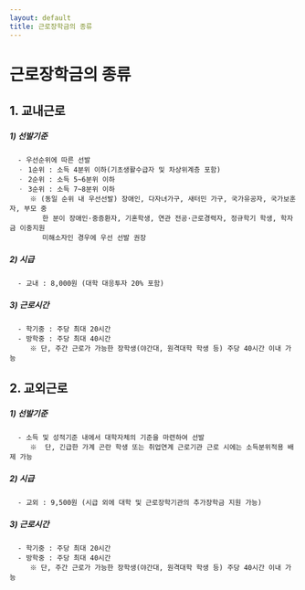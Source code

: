 ```yaml
---
layout: default
title: 근로장학금의 종류
---
```

# 근로장학금의 종류

## 1. 교내근로

##### 1) 선발기준
      - 우선순위에 따른 선발
      ㆍ 1순위 : 소득 4분위 이하(기초생활수급자 및 차상위계층 포함)
      ㆍ 2순위 : 소득 5~6분위 이하
      ㆍ 3순위 : 소득 7~8분위 이하 
         ※ (동일 순위 내 우선선발) 장애인, 다자녀가구, 새터민 가구, 국가유공자, 국가보훈자, 부모 중
            한 분이 장애인·중증환자, 기혼학생, 연관 전공·근로경력자, 정규학기 학생, 학자금 이중지원 
            미해소자인 경우에 우선 선발 권장
            
##### 2) 시급
      - 교내 : 8,000원 (대학 대응투자 20% 포함)
   
##### 3) 근로시간
      - 학기중 : 주당 최대 20시간
      - 방학중 : 주당 최대 40시간
         ※ 단, 주간 근로가 가능한 장학생(야간대, 원격대학 학생 등) 주당 40시간 이내 가능

    
## 2. 교외근로

##### 1) 선발기준
      - 소득 및 성적기준 내에서 대학자체의 기준을 마련하여 선발
         ※  단, 긴급한 가계 곤란 학생 또는 취업연계 근로기관 근로 시에는 소득분위적용 배제 가능
  
##### 2) 시급
      - 교외 : 9,500원 (시급 외에 대학 및 근로장학기관의 추가장학금 지원 가능)
   
##### 3) 근로시간
      - 학기중 : 주당 최대 20시간
      - 방학중 : 주당 최대 40시간
         ※ 단, 주간 근로가 가능한 장학생(야간대, 원격대학 학생 등) 주당 40시간 이내 가능
